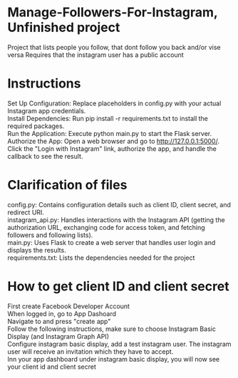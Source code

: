 # Manage-Followers-For-Instagram, Unfinished project
Project that lists people you follow, that dont follow you back and/or vise versa
Requires that the instagram user has a public account

# Instructions
Set Up Configuration: Replace placeholders in config.py with your actual Instagram app credentials.</br>
Install Dependencies: Run pip install -r requirements.txt to install the required packages.</br>
Run the Application: Execute python main.py to start the Flask server.</br>
Authorize the App: Open a web browser and go to http://127.0.0.1:5000/. Click the "Login with Instagram" link, authorize the app, and handle the callback to see the result.

# Clarification of files
config.py: Contains configuration details such as client ID, client secret, and redirect URI. </br>
instagram_api.py: Handles interactions with the Instagram API (getting the authorization URL, exchanging code for access token, and fetching followers and following lists).</br>
main.py: Uses Flask to create a web server that handles user login and displays the results.</br>
requirements.txt: Lists the dependencies needed for the project

# How to get client ID and client secret
First create Facebook Developer Account</br>
When logged in, go to App Dashoard</br>
Navigate to and press "create app"</br>
Follow the following instructions, make sure to choose Instagram Basic Display (and Instagram Graph API)</br>
Configure instagram basic display, add a test instagram user. The instagram user will receive an invitation which they have to accept. </br>
Inn your app dashboard under instagram basic display, you will now see your client id and client secret
